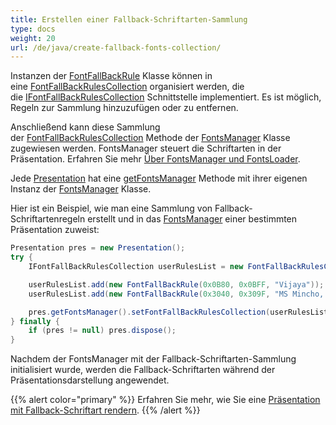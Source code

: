 ```yaml
---
title: Erstellen einer Fallback-Schriftarten-Sammlung
type: docs
weight: 20
url: /de/java/create-fallback-fonts-collection/
---
```


Instanzen der [FontFallBackRule](https://reference.aspose.com/slides/java/com.aspose.slides/FontFallBackRule) Klasse können in eine [FontFallBackRulesCollection](https://reference.aspose.com/slides/java/com.aspose.slides/FontFallBackRulesCollection) organisiert werden, die die [IFontFallBackRulesCollection](https://reference.aspose.com/slides/java/com.aspose.slides/IFontFallBackRulesCollection) Schnittstelle implementiert. Es ist möglich, Regeln zur Sammlung hinzuzufügen oder zu entfernen.

Anschließend kann diese Sammlung der [FontFallBackRulesCollection](https://reference.aspose.com/slides/java/com.aspose.slides/FontFallBackRulesCollection) Methode der [FontsManager](https://reference.aspose.com/slides/java/com.aspose.slides/FontsManager) Klasse zugewiesen werden. FontsManager steuert die Schriftarten in der Präsentation. Erfahren Sie mehr [Über FontsManager und FontsLoader](/slides/de/java/about-fontsmanager-and-fontsloader/).

Jede [Presentation](https://reference.aspose.com/slides/java/com.aspose.slides/Presentation) hat eine [getFontsManager](https://reference.aspose.com/slides/java/com.aspose.slides/Presentation#getFontsManager--) Methode mit ihrer eigenen Instanz der [FontsManager](https://reference.aspose.com/slides/java/com.aspose.slides/FontsManager) Klasse.

Hier ist ein Beispiel, wie man eine Sammlung von Fallback-Schriftartenregeln erstellt und in das [FontsManager](https://reference.aspose.com/slides/java/com.aspose.slides/Presentation#getFontsManager--) einer bestimmten Präsentation zuweist:  

```java
Presentation pres = new Presentation();
try {
    IFontFallBackRulesCollection userRulesList = new FontFallBackRulesCollection();

    userRulesList.add(new FontFallBackRule(0x0B80, 0x0BFF, "Vijaya"));
    userRulesList.add(new FontFallBackRule(0x3040, 0x309F, "MS Mincho, MS Gothic"));

    pres.getFontsManager().setFontFallBackRulesCollection(userRulesList);
} finally {
    if (pres != null) pres.dispose();
}
```

Nachdem der FontsManager mit der Fallback-Schriftarten-Sammlung initialisiert wurde, werden die Fallback-Schriftarten während der Präsentationsdarstellung angewendet.

{{% alert color="primary" %}} 
Erfahren Sie mehr, wie Sie eine [Präsentation mit Fallback-Schriftart rendern](/slides/de/java/render-presentation-with-fallback-font/).
{{% /alert %}}